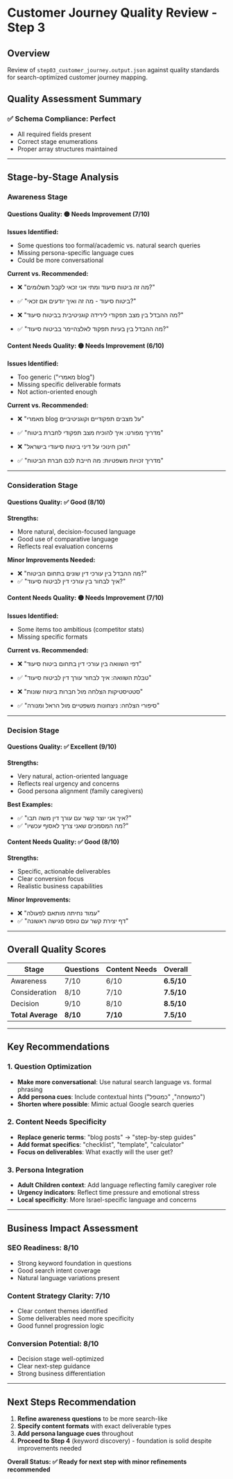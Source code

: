 # Customer Journey Quality Review - Step 3

## Overview
Review of `step03_customer_journey.output.json` against quality standards for search-optimized customer journey mapping.

## Quality Assessment Summary

### ✅ **Schema Compliance: Perfect**
- All required fields present
- Correct stage enumerations
- Proper array structures maintained

---

## Stage-by-Stage Analysis

### **Awareness Stage**

#### Questions Quality: 🟡 **Needs Improvement (7/10)**
**Issues Identified:**
- Some questions too formal/academic vs. natural search queries
- Missing persona-specific language cues
- Could be more conversational

**Current vs. Recommended:**
- ❌ "מה זה ביטוח סיעוד ומתי אני זכאי לקבל תשלומים?" 
- ✅ "ביטוח סיעוד - מה זה ואיך יודעים אם זכאי?"

- ❌ "מה ההבדל בין מצב תפקודי לירידה קוגניטיבית בביטוח סיעוד?"
- ✅ "מה ההבדל בין בעיות תפקוד לאלצהיימר בביטוח סיעוד?"

#### Content Needs Quality: 🟡 **Needs Improvement (6/10)**
**Issues Identified:**
- Too generic ("מאמרי blog")
- Missing specific deliverable formats
- Not action-oriented enough

**Current vs. Recommended:**
- ❌ "מאמרי blog על מצבים תפקודיים וקוגניטיביים"
- ✅ "מדריך מפורט: איך להוכיח מצב תפקודי לחברת ביטוח"

- ❌ "תוכן חינוכי על דיני ביטוח סיעודי בישראל"
- ✅ "מדריך זכויות משפטיות: מה חייבת לכם חברת הביטוח"

---

### **Consideration Stage**

#### Questions Quality: ✅ **Good (8/10)**
**Strengths:**
- More natural, decision-focused language
- Good use of comparative language
- Reflects real evaluation concerns

**Minor Improvements Needed:**
- ❌ "מה ההבדל בין עורכי דין שונים בתחום הביטוח?"
- ✅ "איך לבחור בין עורכי דין לביטוח סיעוד?"

#### Content Needs Quality: 🟡 **Needs Improvement (7/10)**
**Issues Identified:**
- Some items too ambitious (competitor stats)
- Missing specific formats

**Current vs. Recommended:**
- ❌ "דפי השוואה בין עורכי דין בתחום ביטוח סיעוד"
- ✅ "טבלת השוואה: איך לבחור עורך דין לביטוח סיעוד"

- ❌ "סטטיסטיקות הצלחה מול חברות ביטוח שונות"
- ✅ "סיפורי הצלחה: ניצחונות משפטיים מול הראל ומנורה"

---

### **Decision Stage**

#### Questions Quality: ✅ **Excellent (9/10)**
**Strengths:**
- Very natural, action-oriented language
- Reflects real urgency and concerns
- Good persona alignment (family caregivers)

**Best Examples:**
- ✅ "איך אני יוצר קשר עם עורך דין משה תבו?"
- ✅ "מה המסמכים שאני צריך לאסוף עכשיו?"

#### Content Needs Quality: ✅ **Good (8/10)**
**Strengths:**
- Specific, actionable deliverables
- Clear conversion focus
- Realistic business capabilities

**Minor Improvements:**
- ❌ "עמוד נחיתה מותאם לפעולה"
- ✅ "דף יצירת קשר עם טופס פגישה ראשונה"

---

## Overall Quality Scores

| Stage | Questions | Content Needs | Overall |
|-------|-----------|---------------|---------|
| Awareness | 7/10 | 6/10 | **6.5/10** |
| Consideration | 8/10 | 7/10 | **7.5/10** |
| Decision | 9/10 | 8/10 | **8.5/10** |
| **Total Average** | **8/10** | **7/10** | **7.5/10** |

---

## Key Recommendations

### **1. Question Optimization**
- **Make more conversational**: Use natural search language vs. formal phrasing
- **Add persona cues**: Include contextual hints ("כמשפחה", "כמטפל")
- **Shorten where possible**: Mimic actual Google search queries

### **2. Content Needs Specificity**
- **Replace generic terms**: "blog posts" → "step-by-step guides"
- **Add format specifics**: "checklist", "template", "calculator"
- **Focus on deliverables**: What exactly will the user get?

### **3. Persona Integration**
- **Adult Children context**: Add language reflecting family caregiver role
- **Urgency indicators**: Reflect time pressure and emotional stress
- **Local specificity**: More Israel-specific language and concerns

---

## Business Impact Assessment

### **SEO Readiness: 8/10**
- Strong keyword foundation in questions
- Good search intent coverage
- Natural language variations present

### **Content Strategy Clarity: 7/10**
- Clear content themes identified
- Some deliverables need more specificity
- Good funnel progression logic

### **Conversion Potential: 8/10**
- Decision stage well-optimized
- Clear next-step guidance
- Strong business differentiation

---

## Next Steps Recommendation

1. **Refine awareness questions** to be more search-like
2. **Specify content formats** with exact deliverable types
3. **Add persona language cues** throughout
4. **Proceed to Step 4** (keyword discovery) - foundation is solid despite improvements needed

**Overall Status: ✅ Ready for next step with minor refinements recommended**
